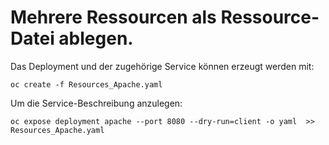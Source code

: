 # Mehrere Ressourcen als Ressource-Datei ablegen.
Das Deployment und der zugehörige Service können erzeugt werden mit:
```
oc create -f Resources_Apache.yaml
```

Um die Service-Beschreibung anzulegen:
```
oc expose deployment apache --port 8080 --dry-run=client -o yaml  >> Resources_Apache.yaml
```

